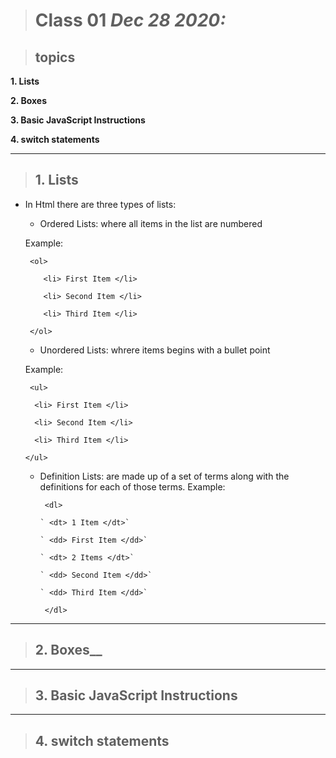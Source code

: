 > # Class 01 *Dec 28 2020:*

> ## topics

__1. Lists__ 

__2. Boxes__ 

__3. Basic JavaScript Instructions__

__4. switch statements__

---

> ## 1. Lists

- In Html there are three types of lists:

  * Ordered Lists: where all items in the list are numbered
  
  Example: 
  
    ` <ol>`
    
    `    <li> First Item </li>` 
       
    `    <li> Second Item </li>` 
       
    `    <li> Third Item </li>` 
        
    ` </ol>` 
    
  
  * Unordered Lists: whrere items begins with a bullet point
  
   Example: 
    
    ` <ul>`
    
     `  <li> First Item </li>`
     
     `  <li> Second Item </li>`
     
     `  <li> Third Item </li>`
     
    ` </ul> `
   
      
      
  
  * Definition Lists: are made up of a set of terms along with the definitions for each of those terms.
   Example:
   
      ` <dl>`
      
        ` <dt> 1 Item </dt>`
        
        ` <dd> First Item </dd>`
        
        ` <dt> 2 Items </dt>`
        
        ` <dd> Second Item </dd>`
        
        ` <dd> Third Item </dd>`
        
      ` </dl>`


---

> ## 2. Boxes__

---

> ## 3. Basic JavaScript Instructions

---

> ## 4. switch statements







